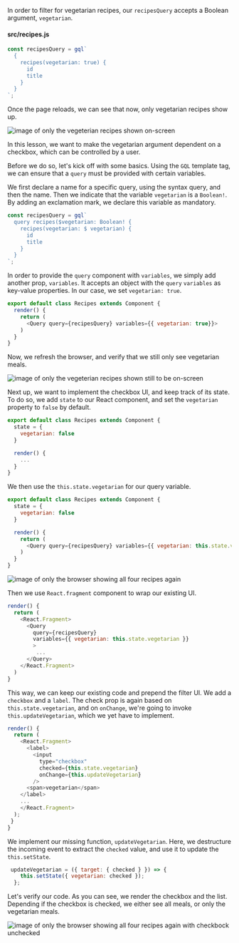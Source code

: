 In order to filter for vegetarian recipes, our `recipesQuery` accepts a Boolean argument, `vegetarian`. 

#### src/recipes.js
```js
const recipesQuery = gql`
  { 
    recipes(vegetarian: true) {
      id 
      title
    }
  }
`;
```

Once the page reloads, we can see that now, only vegetarian recipes show up.

![image of only the vegeterian recipes shown on-screen](https://res.cloudinary.com/dg3gyk0gu/image/upload/v1543953767/transcript-images/react-provide-dynamic-arguments-in-a-apollo-query-component-with-graphql-variables-initialvegload.png)

In this lesson, we want to make the vegetarian argument dependent on a checkbox, which can be controlled by a user.

Before we do so, let's kick off with some basics. Using the `GQL` template tag, we can ensure that a `query` must be provided with certain variables. 

We first declare a name for a specific query, using the syntax query, and then the name. Then we indicate that the variable `vegetarian` is a `Boolean!`. By adding an exclamation mark, we declare this variable as mandatory. 

```js
const recipesQuery = gql`
  query recipes($vegetarian: Boolean! { 
    recipes(vegetarian: $ vegetarian) {
      id 
      title
    }
  }
`;
```

In order to provide the `query` component with `variables`, we simply add another prop, `variables`. It accepts an object with the `query` `variables` as key-value properties. In our case, we set `vegetarian: true`.

```js
export default class Recipes extends Component {
  render() {
    return (
      <Query query={recipesQuery} variables={{ vegetarian: true}}>
    )
  }
}
```

Now, we refresh the browser, and verify that we still only see vegetarian meals. 

![image of only the vegeterian recipes shown still to be on-screen](https://res.cloudinary.com/dg3gyk0gu/image/upload/v1543953767/transcript-images/react-provide-dynamic-arguments-in-a-apollo-query-component-with-graphql-variables-secondvegload.png)

Next up, we want to implement the checkbox UI, and keep track of its state. To do so, we add `state` to our React component, and set the `vegetarian` property to `false` by default. 

```js
export default class Recipes extends Component {
  state = {
    vegetarian: false
  }

  render() {
    ...
  }
}
```

We then use the `this.state.vegetarian` for our query variable. 

```js
export default class Recipes extends Component {
  state = {
    vegetarian: false
  }

  render() {
    return (
      <Query query={recipesQuery} variables={{ vegetarian: this.state.vegetarian}}>
    )
  }
}
```
![image of only the browser showing all four recipes again](https://res.cloudinary.com/dg3gyk0gu/image/upload/v1543953765/transcript-images/react-provide-dynamic-arguments-in-a-apollo-query-component-with-graphql-variables-allfourrecipes.png)

Then we use `React.fragment` component to wrap our existing UI.

```js
render() {
  return (
    <React.Fragment>
      <Query
        query={recipesQuery}
        variables={{ vegetarian: this.state.vegetarian }}
        >
         ...
      </Query>
    </React.Fragment>
  )
}
```
This way, we can keep our existing code and prepend the filter UI. We add a `checkbox` and a `label`. The check prop is again based on `this.state.vegetarian`, and on `onChange`, we're going to invoke `this.updateVegetarian`, which we yet have to implement.

```js
render() {
  return (
    <React.Fragment>
      <label>
        <input
          type="checkbox"
          checked={this.state.vegetarian}
          onChange={this.updateVegetarian}
        />
      <span>vegetarian</span>
    </label>
    ...
    </React.Fragment>
  );
 }
}
```

We implement our missing function, `updateVegetarian`. Here, we destructure the incoming event to extract the `checked` value, and use it to update the `this.setState`.

```js
 updateVegetarian = ({ target: { checked } }) => {
    this.setState({ vegetarian: checked });
  };
```

Let's verify our code. As you can see, we render the checkbox and the list. Depending if the checkbox is checked, we either see all meals, or only the vegetarian meals.

![image of only the browser showing all four recipes again with checkbock unchecked](https://res.cloudinary.com/dg3gyk0gu/image/upload/v1543953765/transcript-images/react-provide-dynamic-arguments-in-a-apollo-query-component-with-graphql-variables-allfourrecipes.pngunchecked.png)